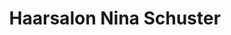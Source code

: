 ---
title: "Haarsalon Nina Schuster"
url: /sulz-im-wienerwald/haarsalon-nina-schuster/
shop: Friseur
---